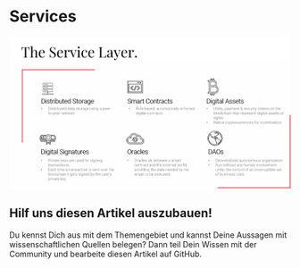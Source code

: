 # Services

![Eigene Darstellung in Anlehnung an Voshmgir \(2019\).](../../.gitbook/assets/service-layer.png)

## Hilf uns diesen Artikel auszubauen!

Du kennst Dich aus mit dem Themengebiet und kannst Deine Aussagen mit wissenschaftlichen Quellen belegen? Dann teil Dein Wissen mit der Community und bearbeite diesen Artikel auf GitHub.

